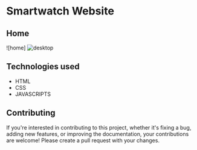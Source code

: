 # Smartwatch Website





## Home

![home]
![desktop](https://github.com/ranjitbk/smartwatch-site/assets/59703084/c136458b-d330-460f-9399-6a42c27fdfd5)


## Technologies used

* HTML
* CSS
* JAVASCRIPTS  


## Contributing

If you're interested in contributing to this project, whether it's fixing a bug, adding new features, or improving the documentation, your contributions are welcome! Please create a pull request with your changes.
